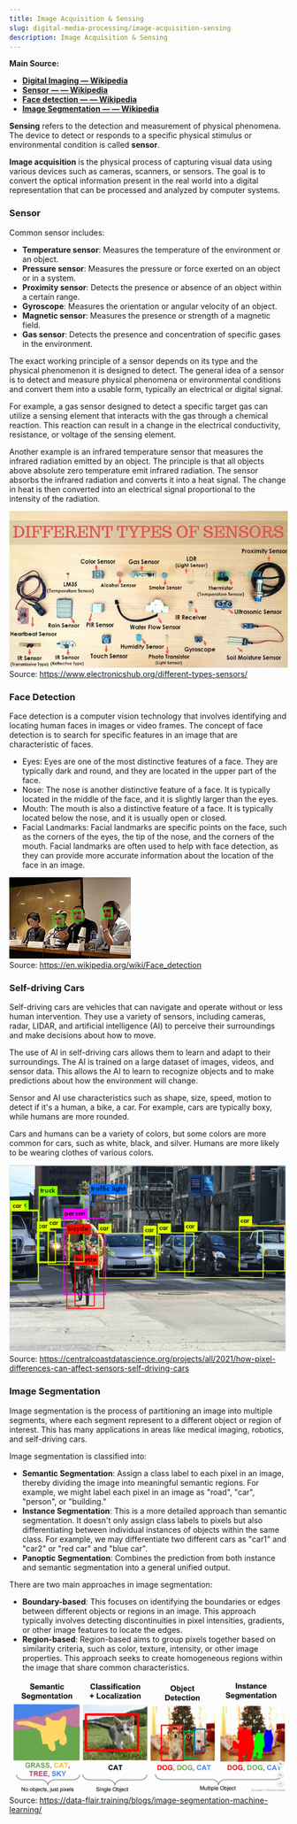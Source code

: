 ```yaml
---
title: Image Acquisition & Sensing
slug: digital-media-processing/image-acquisition-sensing
description: Image Acquisition & Sensing
---
```


**Main Source:**

- **[Digital Imaging — Wikipedia](https://en.wikipedia.org/wiki/Digital_imaging)**
- **[Sensor — — Wikipedia](https://en.wikipedia.org/wiki/Sensor)**
- **[Face detection — — Wikipedia](https://en.wikipedia.org/wiki/Face_detection)**
- **[Image Segmentation — — Wikipedia](https://en.wikipedia.org/wiki/Image_segmentation)**

**Sensing** refers to the detection and measurement of physical phenomena. The device to detect or responds to a specific physical stimulus or environmental condition is called **sensor**.

**Image acquisition** is the physical process of capturing visual data using various devices such as cameras, scanners, or sensors. The goal is to convert the optical information present in the real world into a digital representation that can be processed and analyzed by computer systems.

### Sensor

Common sensor includes:

- **Temperature sensor**: Measures the temperature of the environment or an object.
- **Pressure sensor**: Measures the pressure or force exerted on an object or in a system.
- **Proximity sensor**: Detects the presence or absence of an object within a certain range.
- **Gyroscope**: Measures the orientation or angular velocity of an object.
- **Magnetic sensor**: Measures the presence or strength of a magnetic field.
- **Gas sensor**: Detects the presence and concentration of specific gases in the environment.

The exact working principle of a sensor depends on its type and the physical phenomenon it is designed to detect. The general idea of a sensor is to detect and measure physical phenomena or environmental conditions and convert them into a usable form, typically an electrical or digital signal.

For example, a gas sensor designed to detect a specific target gas can utilize a sensing element that interacts with the gas through a chemical reaction. This reaction can result in a change in the electrical conductivity, resistance, or voltage of the sensing element.

Another example is an infrared temperature sensor that measures the infrared radiation emitted by an object. The principle is that all objects above absolute zero temperature emit infrared radiation. The sensor absorbs the infrared radiation and converts it into a heat signal. The change in heat is then converted into an electrical signal proportional to the intensity of the radiation.

![Image showing various type of sensor](./sensor.jpg)  
Source: https://www.electronicshub.org/different-types-sensors/

### Face Detection

Face detection is a computer vision technology that involves identifying and locating human faces in images or video frames. The concept of face detection is to search for specific features in an image that are characteristic of faces.

- Eyes: Eyes are one of the most distinctive features of a face. They are typically dark and round, and they are located in the upper part of the face.
- Nose: The nose is another distinctive feature of a face. It is typically located in the middle of the face, and it is slightly larger than the eyes.
- Mouth: The mouth is also a distinctive feature of a face. It is typically located below the nose, and it is usually open or closed.
- Facial Landmarks: Facial landmarks are specific points on the face, such as the corners of the eyes, the tip of the nose, and the corners of the mouth. Facial landmarks are often used to help with face detection, as they can provide more accurate information about the location of the face in an image.

![A human face is detected and marked in green square](./face-detection.jpg)  
Source: https://en.wikipedia.org/wiki/Face_detection

### Self-driving Cars

Self-driving cars are vehicles that can navigate and operate without or less human intervention. They use a variety of sensors, including cameras, radar, LIDAR, and artificial intelligence (AI) to perceive their surroundings and make decisions about how to move.

The use of AI in self-driving cars allows them to learn and adapt to their surroundings. The AI is trained on a large dataset of images, videos, and sensor data. This allows the AI to learn to recognize objects and to make predictions about how the environment will change.

Sensor and AI use characteristics such as shape, size, speed, motion to detect if it's a human, a bike, a car. For example, cars are typically boxy, while humans are more rounded.

Cars and humans can be a variety of colors, but some colors are more common for cars, such as white, black, and silver. Humans are more likely to be wearing clothes of various colors.

![A self-driving cars identified car, bicycle, truck, and traffic light](./self-driving-cars.png)  
Source: https://centralcoastdatascience.org/projects/all/2021/how-pixel-differences-can-affect-sensors-self-driving-cars

### Image Segmentation

Image segmentation is the process of partitioning an image into multiple segments, where each segment represent to a different object or region of interest. This has many applications in areas like medical imaging, robotics, and self-driving cars.

Image segmentation is classified into:

- **Semantic Segmentation**: Assign a class label to each pixel in an image, thereby dividing the image into meaningful semantic regions. For example, we might label each pixel in an image as "road", "car", "person", or "building."
- **Instance Segmentation**: This is a more detailed approach than semantic segmentation. It doesn't only assign class labels to pixels but also differentiating between individual instances of objects within the same class. For example, we may differentiate two different cars as "car1" and "car2" or "red car" and "blue car".
- **Panoptic Segmentation**: Combines the prediction from both instance and semantic segmentation into a general unified output.

There are two main approaches in image segmentation:

- **Boundary-based**: This focuses on identifying the boundaries or edges between different objects or regions in an image. This approach typically involves detecting discontinuities in pixel intensities, gradients, or other image features to locate the edges.
- **Region-based**: Region-based aims to group pixels together based on similarity criteria, such as color, texture, intensity, or other image properties. This approach seeks to create homogeneous regions within the image that share common characteristics.

![Grass, cat, tree, and sky is segmented into four distinct region](./image-segmentation.png)  
Source: https://data-flair.training/blogs/image-segmentation-machine-learning/
